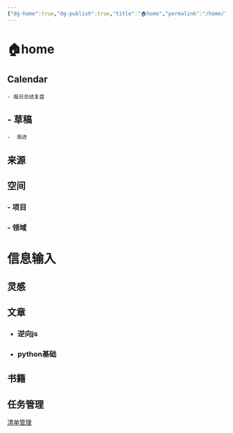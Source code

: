 ```yaml
---
{"dg-home":true,"dg-publish":true,"title":"🏠home","permalink":"/home/","tags":["gardenEntry"],"dgPassFrontmatter":true}
---
```





# 🏠home


## Calendar 

 
	- 每日总结复盘
## - 草稿
	-  渐进



## 来源



## 空间

### - 项目

### - 领域


# 信息输入

## 灵感



## 文章

 - ### 逆向js
 - ### python基础


## 书籍


## 任务管理

[清单管理](https://app.todoist.com/app/project/python-js-2327571745)



